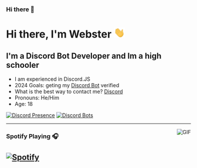 ### Hi there 👋
# Hi there, I'm Webster <img width="30px" src="https://github.com/SatYu26/SatYu26/raw/master/Assets/Hi.gif" />



## I'm a Discord Bot Developer and Im a high schooler
   
-  I am experienced in Discord.JS 
-  2024 Goals: geting my [Discord Bot](https://oliverbot.xyz/invite) verified
-  What is the best way to contact me? [Discord](https://discord.com/users/481068576363773972)
-  Pronouns: He/Him
-  Age: 18

[![Discord Presence](https://lanyard.cnrad.dev/api/481068576363773972)](https://discord.com/users/481068576363773972)
[![Discord Bots](https://top.gg/api/widget/1245965408737951905.svg)](https://top.gg/bot/1245965408737951905)

---

<img align="right" alt="GIF" height="170px" src="https://media.giphy.com/media/J5B1Y8QZnzXXbLQIBu/giphy.gif" />

### Spotify Playing 🎧

[![Spotify](https://spotify-github-profile.vercel.app/api/view?uid=rrnb19c80tzw8qib7qexltja7&cover_image=true&theme=novatorem&show_offline=true&background_color=121212&interchange=true&bar_color=53b14f&bar_color_cover=false)](https://spotify-github-profile.vercel.app/api/view?uid=rrnb19c80tzw8qib7qexltja7&redirect=true)
---

